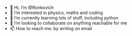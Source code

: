 - 👋 Hi, I’m @Ronkovich
- 👀 I’m interested in physics, maths and coding
- 🌱 I’m currently learning lots of stuff, including python
- 💞️ I’m looking to collaborate on anything reachable for me 
- 📫 How to reach me: by writing on email

<!---
Ronkovich/Ronkovich is a ✨ special ✨ repository because its `README.md` (this file) appears on your GitHub profile.
You can click the Preview link to take a look at your changes.
--->
